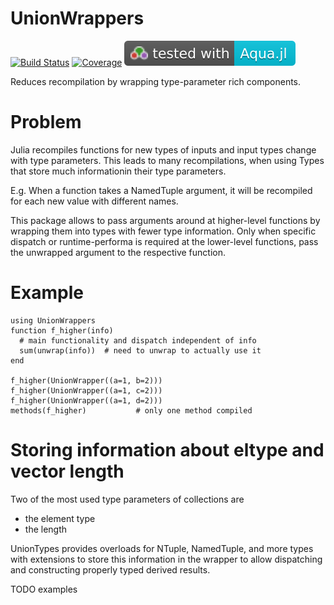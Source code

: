 # UnionWrappers

[![Build Status](https://github.com/bgctw/UnionWrappers.jl/actions/workflows/CI.yml/badge.svg?branch=main)](https://github.com/bgctw/UnionWrappers.jl/actions/workflows/CI.yml?query=branch%3Amain)
[![Coverage](https://codecov.io/gh/bgctw/UnionWrappers.jl/branch/main/graph/badge.svg)](https://codecov.io/gh/bgctw/UnionWrappers.jl)
[![Aqua](https://raw.githubusercontent.com/JuliaTesting/Aqua.jl/master/badge.svg)](https://github.com/JuliaTesting/Aqua.jl)

Reduces recompilation by wrapping type-parameter rich components.

# Problem

Julia recompiles functions for new types of inputs and input types change 
with type parameters. This leads to many recompilations, when using Types
that store much informationin their type parameters.

E.g. When a function takes a NamedTuple argument, it will be recompiled
for each new value with different names.

This package allows to pass arguments around at higher-level functions by wrapping
them into types with fewer type information. 
Only when specific dispatch or runtime-performa is required at the lower-level
functions, pass the unwrapped argument to the respective function.

# Example

```
using UnionWrappers
function f_higher(info)
  # main functionality and dispatch independent of info
  sum(unwrap(info))  # need to unwrap to actually use it
end

f_higher(UnionWrapper((a=1, b=2)))
f_higher(UnionWrapper((a=1, c=2)))
f_higher(UnionWrapper((a=1, d=2)))
methods(f_higher)           # only one method compiled
```

# Storing information about eltype and vector length

Two of the most used type parameters of collections are
- the element type
- the length 

UnionTypes provides overloads for NTuple, NamedTuple, and more types with
extensions to store this information in the wrapper to allow 
dispatching and constructing properly typed derived results.

TODO examples






